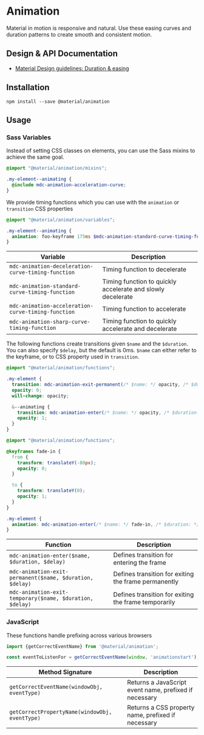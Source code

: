 <!--docs:
title: "Animation"
layout: detail
section: components
excerpt: "Animation timing curves and utilities for smooth and consistent motion."
iconId: animation
path: /catalog/animation/
-->

# Animation

Material in motion is responsive and natural. Use these easing curves and duration patterns to create smooth and consistent motion.

## Design & API Documentation

<ul class="icon-list">
  <li class="icon-list-item icon-list-item--spec">
    <a href="https://material.io/guidelines/motion/duration-easing.html">Material Design guidelines: Duration & easing</a>
  </li>
</ul>

## Installation

```
npm install --save @material/animation
```

## Usage

### Sass Variables

Instead of setting CSS classes on elements, you can use the Sass mixins to achieve the same goal.

```scss
@import "@material/animation/mixins";

.my-element--animating {
  @include mdc-animation-acceleration-curve;
}
```

We provide timing functions which you can use with the `animation` or `transition` CSS properties

```scss
@import "@material/animation/variables";

.my-element--animating {
  animation: foo-keyframe 175ms $mdc-animation-standard-curve-timing-function;
}
```

Variable | Description
--- | ---
`mdc-animation-deceleration-curve-timing-function` | Timing function to decelerate
`mdc-animation-standard-curve-timing-function` | Timing function to quickly accelerate and slowly decelerate
`mdc-animation-acceleration-curve-timing-function` | Timing function to accelerate
`mdc-animation-sharp-curve-timing-function` | Timing function to quickly accelerate and decelerate

The following functions create transitions given `$name` and the `$duration`. You can also specify `$delay`, but the default is 0ms. `$name` can either refer to the keyframe, or to CSS property used in `transition`.

```scss
@import "@material/animation/functions";

.my-element {
  transition: mdc-animation-exit-permanent(/* $name: */ opacity, /* $duration: */ 175ms, /* $delay: */ 150ms);
  opacity: 0;
  will-change: opacity;

  &--animating {
    transition: mdc-animation-enter(/* $name: */ opacity, /* $duration: */ 175ms);
    opacity: 1;
  }
}
```


```scss
@import "@material/animation/functions";

@keyframes fade-in {
  from {
    transform: translateY(-80px);
    opacity: 0;
  }

  to {
    transform: translateY(0);
    opacity: 1;
  }
}

.my-element {
  animation: mdc-animation-enter(/* $name: */ fade-in, /* $duration: */ 350ms);
}
```

Function | Description
--- | ---
`mdc-animation-enter($name, $duration, $delay)` | Defines transition for entering the frame
`mdc-animation-exit-permanent($name, $duration, $delay)` | Defines transition for exiting the frame permanently
`mdc-animation-exit-temporary($name, $duration, $delay)` | Defines transition for exiting the frame temporarily

### JavaScript

These functions handle prefixing across various browsers

```js
import {getCorrectEventName} from '@material/animation';

const eventToListenFor = getCorrectEventName(window, 'animationstart');
```

Method Signature | Description
--- | ---
`getCorrectEventName(windowObj, eventType)` | Returns a JavaScript event name, prefixed if necessary
`getCorrectPropertyName(windowObj, eventType)` | Returns a CSS property name, prefixed if necessary
